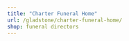 ```yaml
---
title: "Charter Funeral Home"
url: /gladstone/charter-funeral-home/
shop: funeral directors
---
```

